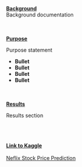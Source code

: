 <ins>**Background**</ins>
<br/>
Background documentation

<br/><br/>
<ins>**Purpose**</ins>

Purpose statement
- <b>Bullet</b>
- <b>Bullet</b>
- <b>Bullet</b>
- <b>Bullet</b>

<br/><br/>
<ins>**Results**</ins>

Results section
<br/>
<br/>




<br/><br/>
<ins>**Link to Kaggle**</ins>
<br/><br/>
[Neflix Stock Price Prediction](https://www.kaggle.com/datasets/jainilcoder/netflix-stock-price-prediction)
